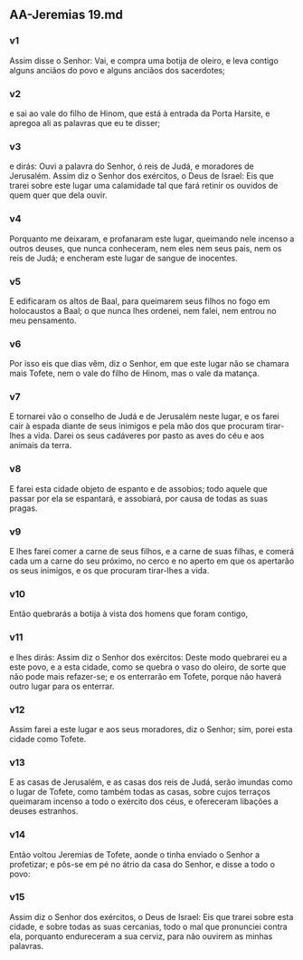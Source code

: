 ## AA-Jeremias 19.md
### v1
 Assim disse o Senhor: Vai, e compra uma botija de oleiro, e leva contigo alguns anciãos do povo e alguns anciãos dos sacerdotes;
### v2
 e sai ao vale do filho de Hinom, que está à entrada da Porta Harsite, e apregoa ali as palavras que eu te disser;
### v3
 e dirás: Ouvi a palavra do Senhor, ó reis de Judá, e moradores de Jerusalém. Assim diz o Senhor dos exércitos, o Deus de Israel: Eis que trarei sobre este lugar uma calamidade tal que fará retinir os ouvidos de quem quer que dela ouvir.
### v4
 Porquanto me deixaram, e profanaram este lugar, queimando nele incenso a outros deuses, que nunca conheceram, nem eles nem seus pais, nem os reis de Judá; e encheram este lugar de sangue de inocentes.
### v5
 E edificaram os altos de Baal, para queimarem seus filhos no fogo em holocaustos a Baal; o que nunca lhes ordenei, nem falei, nem entrou no meu pensamento.
### v6
 Por isso eis que dias vêm, diz o Senhor, em que este lugar não se chamara mais Tofete, nem o vale do filho de Hinom, mas o vale da matança.
### v7
 E tornarei vão o conselho de Judá e de Jerusalém neste lugar, e os farei cair à espada diante de seus inimigos e pela mão dos que procuram tirar-lhes a vida. Darei os seus cadáveres por pasto as aves do céu e aos animais da terra.
### v8
 E farei esta cidade objeto de espanto e de assobios; todo aquele que passar por ela se espantará, e assobiará, por causa de todas as suas pragas.
### v9
 E lhes farei comer a carne de seus filhos, e a carne de suas filhas, e comerá cada um a carne do seu próximo, no cerco e no aperto em que os apertarão os seus inimigos, e os que procuram tirar-lhes a vida.
### v10
 Então quebrarás a botija à vista dos homens que foram contigo,
### v11
 e lhes dirás: Assim diz o Senhor dos exércitos: Deste modo quebrarei eu a este povo, e a esta cidade, como se quebra o vaso do oleiro, de sorte que não pode mais refazer-se; e os enterrarão em Tofete, porque não haverá outro lugar para os enterrar.
### v12
 Assim farei a este lugar e aos seus moradores, diz o Senhor; sim, porei esta cidade como Tofete.
### v13
 E as casas de Jerusalém, e as casas dos reis de Judá, serão imundas como o lugar de Tofete, como também todas as casas, sobre cujos terraços queimaram incenso a todo o exército dos céus, e ofereceram libações a deuses estranhos.
### v14
 Então voltou Jeremias de Tofete, aonde o tinha enviado o Senhor a profetizar; e pôs-se em pé no átrio da casa do Senhor, e disse a todo o povo:
### v15
 Assim diz o Senhor dos exércitos, o Deus de Israel: Eis que trarei sobre esta cidade, e sobre todas as suas cercanias, todo o mal que pronunciei contra ela, porquanto endureceram a sua cerviz, para não ouvirem as minhas palavras.
